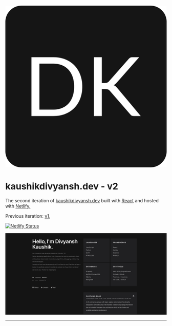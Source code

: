 ![Logo](public/logo.png)
# kaushikdivyansh.dev - v2
  The second iteration of <a href="https://kaushikdivyansh.dev" target="_blank">kaushikdivyansh.dev</a> built with <a href="https://reactjs.org" target="_blank">React</a> and hosted with <a href="https://www.netlify.com/" target="_blank">Netlify.</a>

  Previous iteration:
  <a href="https://github.com/kaushikdivyansh/Personal-Website-v1" target="_blank">v1</a>,

  [![Netlify Status](https://api.netlify.com/api/v1/badges/614eee5d-9318-46f4-9d56-c96aba3f62b0/deploy-status)](https://app.netlify.com/sites/dk-personal-website-v2/deploys)

![Demo](public/demo.png)

<hr />

